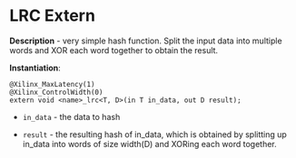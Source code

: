 LRC Extern
==========

**Description** - very simple hash function. Split the input data into multiple words and XOR each word together to obtain the result.

**Instantiation**:

```
@Xilinx_MaxLatency(1)
@Xilinx_ControlWidth(0)
extern void <name>_lrc<T, D>(in T in_data, out D result);
```

* `in_data` - the data to hash

* `result` - the resulting hash of in_data, which is obtained by splitting up in_data into words of size width(D) and XORing each word together.